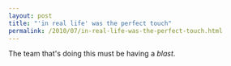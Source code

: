 ```yaml
---
layout: post
title: "'in real life' was the perfect touch"
permalink: /2010/07/in-real-life-was-the-perfect-touch.html
---
```


<p>The team that's doing this must be having a <em>blast</em>.</p>

<p><object width="560" height="340"><param name="movie" value="http://www.youtube.com/v/_-fLV28SkZ8&amp;hl=en_US&amp;fs=1"></param><param name="allowFullScreen" value="true"></param><param name="allowscriptaccess" value="always"></param><embed src="http://www.youtube.com/v/_-fLV28SkZ8&amp;hl=en_US&amp;fs=1" type="application/x-shockwave-flash" allowscriptaccess="always" allowfullscreen="true" width="560" height="340"></embed></object></p>



